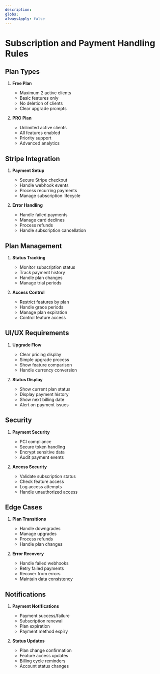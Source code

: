 ```yaml
---
description:
globs:
alwaysApply: false
---
```


# Subscription and Payment Handling Rules

## Plan Types

1. **Free Plan**

   - Maximum 2 active clients
   - Basic features only
   - No deletion of clients
   - Clear upgrade prompts

2. **PRO Plan**
   - Unlimited active clients
   - All features enabled
   - Priority support
   - Advanced analytics

## Stripe Integration

1. **Payment Setup**

   - Secure Stripe checkout
   - Handle webhook events
   - Process recurring payments
   - Manage subscription lifecycle

2. **Error Handling**
   - Handle failed payments
   - Manage card declines
   - Process refunds
   - Handle subscription cancellation

## Plan Management

1. **Status Tracking**

   - Monitor subscription status
   - Track payment history
   - Handle plan changes
   - Manage trial periods

2. **Access Control**
   - Restrict features by plan
   - Handle grace periods
   - Manage plan expiration
   - Control feature access

## UI/UX Requirements

1. **Upgrade Flow**

   - Clear pricing display
   - Simple upgrade process
   - Show feature comparison
   - Handle currency conversion

2. **Status Display**
   - Show current plan status
   - Display payment history
   - Show next billing date
   - Alert on payment issues

## Security

1. **Payment Security**

   - PCI compliance
   - Secure token handling
   - Encrypt sensitive data
   - Audit payment events

2. **Access Security**
   - Validate subscription status
   - Check feature access
   - Log access attempts
   - Handle unauthorized access

## Edge Cases

1. **Plan Transitions**

   - Handle downgrades
   - Manage upgrades
   - Process refunds
   - Handle plan changes

2. **Error Recovery**
   - Handle failed webhooks
   - Retry failed payments
   - Recover from errors
   - Maintain data consistency

## Notifications

1. **Payment Notifications**

   - Payment success/failure
   - Subscription renewal
   - Plan expiration
   - Payment method expiry

2. **Status Updates**
   - Plan change confirmation
   - Feature access updates
   - Billing cycle reminders
   - Account status changes
